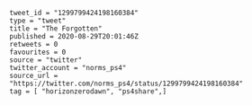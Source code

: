 ```
tweet_id = "1299799424198160384"
type = "tweet"
title = "The Forgotten"
published = 2020-08-29T20:01:46Z
retweets = 0
favourites = 0
source = "twitter"
twitter_account = "norms_ps4"
source_url = "https://twitter.com/norms_ps4/status/1299799424198160384"
tag = [ "horizonzerodawn", "ps4share",]
```

<p class='image'><img src='https://mnf.m17s.net/2020/08/29/EgnQr1MXsAI2xUN.jpg' alt=''></p>

